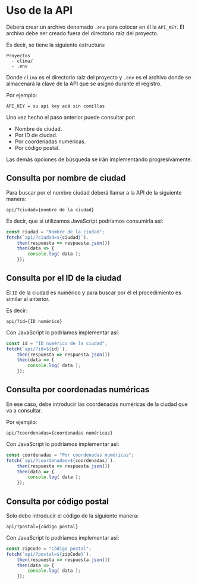 # Uso de la API

Deberá crear un archivo denomado `.env` para colocar en él la `API_KEY`. El archivo debe ser creado fuera del directorio raíz del proyecto.

Es decir, se tiene la siguiente estructura:

```none
Proyectos
  - clima/
  - .env
```
Donde `clima` es el directorio raíz del proyecto y `.env` es el archivo donde se almacenará la clave de la API que se asignó durante el registro.

Por ejemplo:

```none
API_KEY = su api key acá sin comillas
```

Una vez hecho el paso anterior puede consultar por:

- Nombre de ciudad.
- Por ID de ciudad.
- Por coordenadas numéricas.
- Por código postal.

Las demás opciones de búsqueda se irán implementando progresivamente.

## Consulta por nombre de ciudad

Para buscar por el nombre ciudad deberá llamar a la API de la siguiente manera:

```none
api/?ciudad={nombre de la ciudad}
```

Es decir, que si utilizamos JavaScript podríamos consumirla así:

```javascript
const ciudad = "Nombre de la ciudad";
fetch(`api/?ciudad=${ciudad}`).
    then(respuesta => respuesta.json())
    then(data => {
        console.log( data );
    });
```

## Consulta por el ID de la ciudad

El `ID` de la ciudad es numérico y para buscar por él el procedimiento es similar al anterior.

Es decir:

```none
api/?id={ID numérico}
```

Con JavaScript lo podríamos implementar así:

```javascript
const id = "ID numérico de la ciudad";
fetch(`api/?id=${id}`).
    then(respuesta => respuesta.json())
    then(data => {
        console.log( data );
    });
```

## Consulta por coordenadas numéricas

En ese caso, debe introducir las coordenadas numéricas de la ciudad que va a consultar.

Por ejemplo:

```none
api/?coordenadas={coordenadas numéricas}
```

Con JavaScript lo podríamos implementar así:

```javascript
const coordenadas = "Por coordenadas numéricas";
fetch(`api/?coordenadas=${coordenadas}`).
    then(respuesta => respuesta.json())
    then(data => {
        console.log( data );
    });
```

## Consulta por código postal

Solo debe introducir el código de la siguiente manera:

```none
api/?postal={código postal}
```
Con JavaScript lo podríamos implementar así:

```javascript
const zipCode = "Código postal";
fetch(`api/?postal=${zipCode}`).
    then(respuesta => respuesta.json())
    then(data => {
        console.log( data );
    });
```